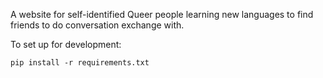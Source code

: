 A website for self-identified Queer people learning new languages to find
friends to do conversation exchange with.

To set up for development:

```
pip install -r requirements.txt
```


